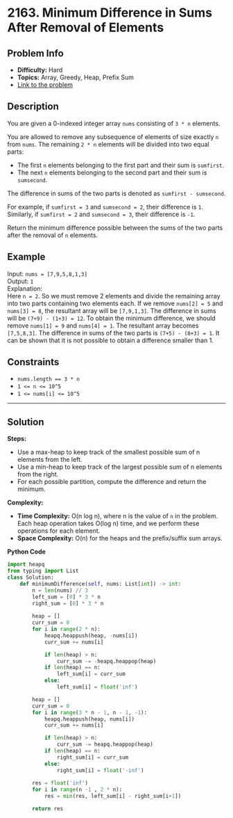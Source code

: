 # 2163. Minimum Difference in Sums After Removal of Elements

## Problem Info

- **Difficulty:** Hard
- **Topics:** Array, Greedy, Heap, Prefix Sum
- [Link to the problem](https://leetcode.com/problems/minimum-difference-in-sums-after-removal-of-elements/)

## Description

You are given a 0-indexed integer array `nums` consisting of `3 * n` elements.

You are allowed to remove any subsequence of elements of size exactly `n` from `nums`. The remaining `2 * n` elements will be divided into two equal parts:

- The first `n` elements belonging to the first part and their sum is `sumfirst`.
- The next `n` elements belonging to the second part and their sum is `sumsecond`.

The difference in sums of the two parts is denoted as `sumfirst - sumsecond`.

For example, if `sumfirst = 3` and `sumsecond = 2`, their difference is `1`.  
Similarly, if `sumfirst = 2` and `sumsecond = 3`, their difference is `-1`.

Return the minimum difference possible between the sums of the two parts after the removal of `n` elements.

## Example

Input: `nums = [7,9,5,8,1,3]`  
Output: `1`  
Explanation:  
Here `n = 2`. So we must remove 2 elements and divide the remaining array into two parts containing two elements each.
If we remove `nums[2] = 5` and `nums[3] = 8`, the resultant array will be `[7,9,1,3]`. The difference in sums will be `(7+9) - (1+3) = 12`.
To obtain the minimum difference, we should remove `nums[1] = 9` and `nums[4] = 1`. The resultant array becomes `[7,5,8,3]`. The difference in sums of the two parts is `(7+5) - (8+3) = 1`.
It can be shown that it is not possible to obtain a difference smaller than 1.

## Constraints

- `nums.length == 3 * n`
- `1 <= n <= 10^5`
- `1 <= nums[i] <= 10^5`

---

## Solution

**Steps:**
- Use a max-heap to keep track of the smallest possible sum of n elements from the left.
- Use a min-heap to keep track of the largest possible sum of n elements from the right.
- For each possible partition, compute the difference and return the minimum.

**Complexity:**
- **Time Complexity:** O(n log n), where n is the value of `n` in the problem. Each heap operation takes O(log n) time, and we perform these operations for each element.
- **Space Complexity:** O(n) for the heaps and the prefix/suffix sum arrays.

**Python Code**
``` Python 
import heapq
from typing import List
class Solution:
    def minimumDifference(self, nums: List[int]) -> int:
        n = len(nums) // 3
        left_sum = [0] * 3 * n
        right_sum = [0] * 3 * n
        
        heap = []
        curr_sum = 0
        for i in range(2 * n):
            heapq.heappush(heap, -nums[i])
            curr_sum += nums[i]

            if len(heap) > n:
                curr_sum -= -heapq.heappop(heap)
            if len(heap) == n:
                left_sum[i] = curr_sum
            else:
                left_sum[i] = float('inf')

        heap = []
        curr_sum = 0
        for i in range(3 * n - 1, n - 1, -1):
            heapq.heappush(heap, nums[i])
            curr_sum += nums[i]

            if len(heap) > n:
                curr_sum -= heapq.heappop(heap)
            if len(heap) == n:
                right_sum[i] = curr_sum
            else:
                right_sum[i] = float('-inf')
        
        res = float('inf')
        for i in range(n -1 , 2 * n):
            res = min(res, left_sum[i] - right_sum[i+1])

        return res

```